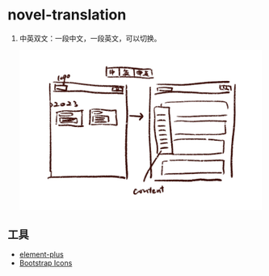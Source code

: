 # novel-translation

1. 中英双文：一段中文，一段英文，可以切换。

   ![draft](img/draft_2022-01-03.JPG)

## 工具

- [element-plus](https://element-plus.gitee.io/zh-CN/)
- [Bootstrap Icons](https://icons.getbootstrap.com/)